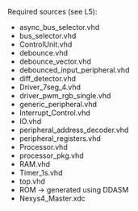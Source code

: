 Required sources (see L5):
 * async_bus_selector.vhd
 * bus_selector.vhd
 * ControlUnit.vhd
 * debounce.vhd
 * debounce_vector.vhd
 * debounced_input_peripheral.vhd
 * diff_detector.vhd
 * Driver_7seg_4.vhd
 * driver_pwm_rgb_single.vhd
 * generic_peripheral.vhd
 * Interrupt_Control.vhd
 * IO.vhd
 * peripheral_address_decoder.vhd
 * peripheral_registers.vhd
 * Processor.vhd
 * processor_pkg.vhd
 * RAM.vhd
 * Timer_1s.vhd
 * top.vhd
 * ROM -> generated using DDASM
 * Nexys4_Master.xdc